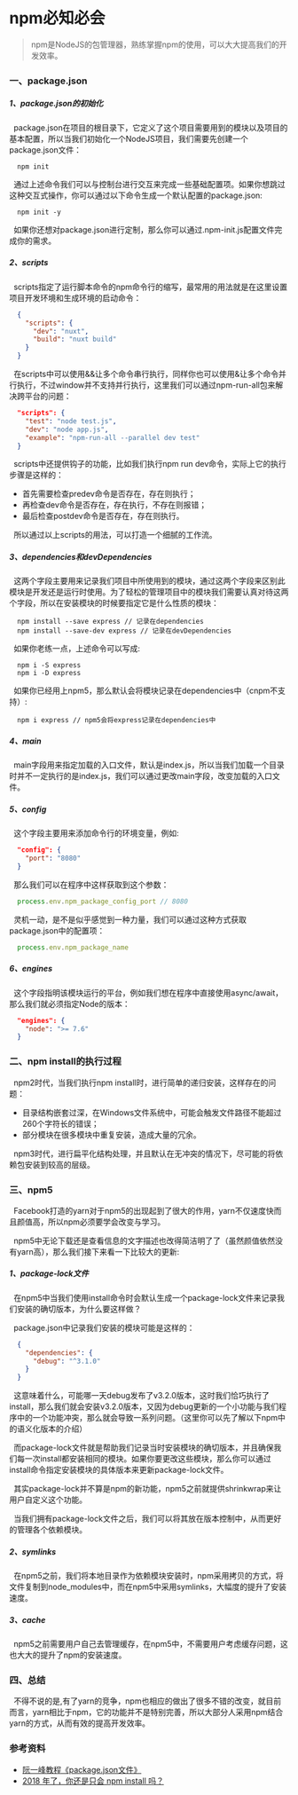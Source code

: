 # npm必知必会

> npm是NodeJS的包管理器，熟练掌握npm的使用，可以大大提高我们的开发效率。

### 一、package.json


##### 1、package.json的初始化

&nbsp;&nbsp;package.json在项目的根目录下，它定义了这个项目需要用到的模块以及项目的基本配置，所以当我们初始化一个NodeJS项目，我们需要先创建一个package.json文件：

```
  npm init
```

&nbsp;&nbsp;通过上述命令我们可以与控制台进行交互来完成一些基础配置项。如果你想跳过这种交互式操作，你可以通过以下命令生成一个默认配置的package.json:

```
  npm init -y
```

&nbsp;&nbsp;如果你还想对package.json进行定制，那么你可以通过.npm-init.js配置文件完成你的需求。

##### 2、scripts

&nbsp;&nbsp;scripts指定了运行脚本命令的npm命令行的缩写，最常用的用法就是在这里设置项目开发环境和生成环境的启动命令：

```json
  {
    "scripts": {
      "dev": "nuxt",
      "build": "nuxt build"
    }
  }
```

&nbsp;&nbsp;在scripts中可以使用&&让多个命令串行执行，同样你也可以使用&让多个命令并行执行，不过window并不支持并行执行，这里我们可以通过npm-run-all包来解决跨平台的问题：

```json
  "scripts": {
    "test": "node test.js",
    "dev": "node app.js",
    "example": "npm-run-all --parallel dev test"
  }
```

&nbsp;&nbsp;scripts中还提供钩子的功能，比如我们执行npm run dev命令，实际上它的执行步骤是这样的：

- 首先需要检查predev命令是否存在，存在则执行；
- 再检查dev命令是否存在，存在执行，不存在则报错；
- 最后检查postdev命令是否存在，存在则执行。

&nbsp;&nbsp;所以通过以上scripts的用法，可以打造一个细腻的工作流。

##### 3、dependencies和devDependencies

&nbsp;&nbsp;这两个字段主要用来记录我们项目中所使用到的模块，通过这两个字段来区别此模块是开发还是运行时使用。为了轻松的管理项目中的模块我们需要认真对待这两个字段，所以在安装模块的时候要指定它是什么性质的模块：

```
  npm install --save express // 记录在dependencies
  npm install --save-dev express // 记录在devDependencies
```

&nbsp;&nbsp;如果你老练一点，上述命令可以写成:

```
  npm i -S express
  npm i -D express
```

&nbsp;&nbsp;如果你已经用上npm5，那么默认会将模块记录在dependencies中（cnpm不支持）:

```
  npm i express // npm5会将express记录在dependencies中
```

##### 4、main

&nbsp;&nbsp;main字段用来指定加载的入口文件，默认是index.js，所以当我们加载一个目录时并不一定执行的是index.js，我们可以通过更改main字段，改变加载的入口文件。

##### 5、config

&nbsp;&nbsp;这个字段主要用来添加命令行的环境变量，例如:

```json
  "config": {
    "port": "8080"
  }
```

&nbsp;&nbsp;那么我们可以在程序中这样获取到这个参数：

```JavaScript
  process.env.npm_package_config_port // 8080
```

&nbsp;&nbsp;灵机一动，是不是似乎感觉到一种力量，我们可以通过这种方式获取package.json中的配置项：

```JavaScript
  process.env.npm_package_name
```

##### 6、engines

&nbsp;&nbsp;这个字段指明该模块运行的平台，例如我们想在程序中直接使用async/await，那么我们就必须指定Node的版本：

```json
  "engines": {
    "node": ">= 7.6"
  }
```

### 二、npm install的执行过程

&nbsp;&nbsp;npm2时代，当我们执行npm install时，进行简单的递归安装，这样存在的问题：

- 目录结构嵌套过深，在Windows文件系统中，可能会触发文件路径不能超过260个字符长的错误；
- 部分模块在很多模块中重复安装，造成大量的冗余。

&nbsp;&nbsp;npm3时代，进行扁平化结构处理，并且默认在无冲突的情况下，尽可能的将依赖包安装到较高的层级。

### 三、npm5

&nbsp;&nbsp;Facebook打造的yarn对于npm5的出现起到了很大的作用，yarn不仅速度快而且颜值高，所以npm必须要学会改变与学习。

&nbsp;&nbsp;npm5中无论下载还是查看信息的文字描述也改得简洁明了了（虽然颜值依然没有yarn高），那么我们接下来看一下比较大的更新:

##### 1、package-lock文件

&nbsp;&nbsp;在npm5中当我们使用install命令时会默认生成一个package-lock文件来记录我们安装的确切版本，为什么要这样做？

&nbsp;&nbsp;package.json中记录我们安装的模块可能是这样的：

```json
  {
    "dependencies": {
      "debug": "^3.1.0"
    }
  }
```

&nbsp;&nbsp;这意味着什么，可能哪一天debug发布了v3.2.0版本，这时我们恰巧执行了install，那么我们就会安装v3.2.0版本，又因为debug更新的一个小功能与我们程序中的一个功能冲突，那么就会导致一系列问题。（这里你可以先了解以下npm中的语义化版本的介绍）

&nbsp;&nbsp;而package-lock文件就是帮助我们记录当时安装模块的确切版本，并且确保我们每一次install都安装相同的模块。如果你要更改这些模块，那么你可以通过install命令指定安装模块的具体版本来更新package-lock文件。

&nbsp;&nbsp;其实package-lock并不算是npm的新功能，npm5之前就提供shrinkwrap来让用户自定义这个功能。

&nbsp;&nbsp;当我们拥有package-lock文件之后，我们可以将其放在版本控制中，从而更好的管理各个依赖模块。

##### 2、symlinks

&nbsp;&nbsp;在npm5之前，我们将本地目录作为依赖模块安装时，npm采用拷贝的方式，将文件复制到node_modules中，而在npm5中采用symlinks，大幅度的提升了安装速度。

##### 3、cache

&nbsp;&nbsp;npm5之前需要用户自己去管理缓存，在npm5中，不需要用户考虑缓存问题，这也大大的提升了npm的安装速度。

### 四、总结

&nbsp;&nbsp;不得不说的是,有了yarn的竞争，npm也相应的做出了很多不错的改变，就目前而言，yarn相比于npm，它的功能并不是特别完善，所以大部分人采用npm结合yarn的方式，从而有效的提高开发效率。


### 参考资料

- [阮一峰教程《package.json文件》](http://javascript.ruanyifeng.com/nodejs/packagejson.html#toc1)
- [2018 年了，你还是只会 npm install 吗？](https://juejin.im/post/5ab3f77df265da2392364341)